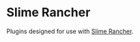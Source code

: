 # Slime Rancher
Plugins designed for use with [Slime Rancher](http://store.steampowered.com/app/433340/Slime_Rancher/).